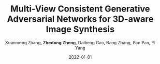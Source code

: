 ---
title: "Multi-View Consistent Generative Adversarial Networks for 3D-aware Image Synthesis"
collection: publications
permalink: /publication/Multi-Vi2022
date: 2022-01-01
doi: 
venue: 'CVPR'
code: 'https://github.com/Xuanmeng-Zhang/MVCGAN'
author: 'Xuanmeng Zhang,  <strong>Zhedong Zheng</strong>,  Daiheng Gao,  Bang Zhang,  Pan Pan,  Yi Yang'
citation: ' Xuanmeng Zhang,  Zhedong Zheng,  Daiheng Gao,  Bang Zhang,  Pan Pan,  Yi Yang, &quot;Multi-View Consistent Generative Adversarial Networks for 3D-aware Image Synthesis.&quot; CVPR, 2022.'
pub_year: '2022'
bib: >
    @inproceedings{zhang2022multiview,  
    author = "Zhang, Xuanmeng and Zheng, Zhedong and Gao, Daiheng and Zhang, Bang and Pan, Pan and Yang, Yi",  
    title = "Multi-View Consistent Generative Adversarial Networks for 3D-aware Image Synthesis",  
    booktitle = "CVPR",  
    code = "https://github.com/Xuanmeng-Zhang/MVCGAN",  
    year = "2022"
    }

---